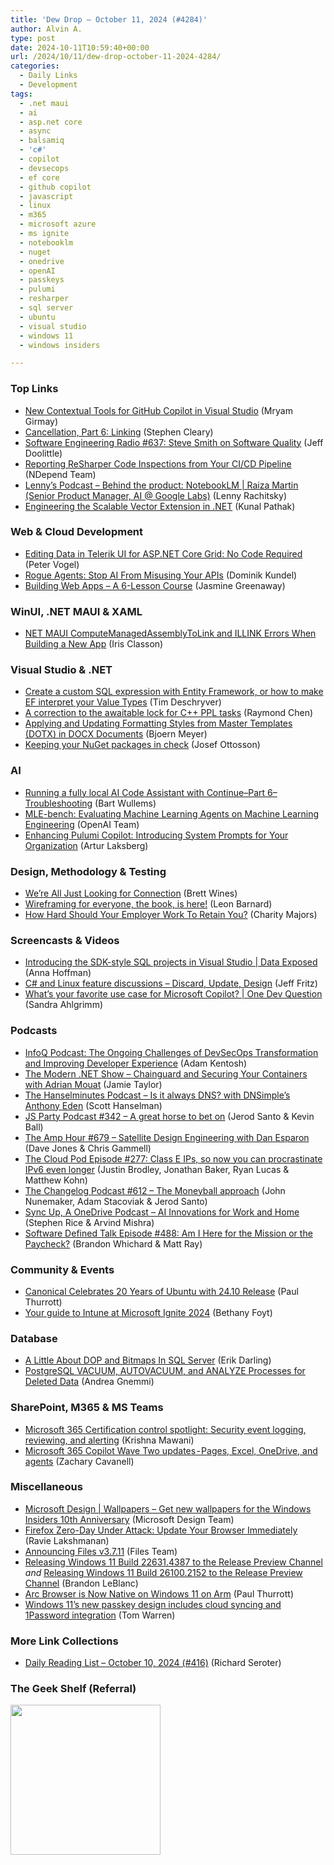 ```yaml
---
title: 'Dew Drop – October 11, 2024 (#4284)'
author: Alvin A.
type: post
date: 2024-10-11T10:59:40+00:00
url: /2024/10/11/dew-drop-october-11-2024-4284/
categories:
  - Daily Links
  - Development
tags:
  - .net maui
  - ai
  - asp.net core
  - async
  - balsamiq
  - 'c#'
  - copilot
  - devsecops
  - ef core
  - github copilot
  - javascript
  - linux
  - m365
  - microsoft azure
  - ms ignite
  - notebooklm
  - nuget
  - onedrive
  - openAI
  - passkeys
  - pulumi
  - resharper
  - sql server
  - ubuntu
  - visual studio
  - windows 11
  - windows insiders

---
```

### <a name="top"></a>Top Links

  * <a href="https://devblogs.microsoft.com/cppblog/new-contextual-tools-for-github-copilot-in-visual-studio/" target="_blank" rel="noopener">New Contextual Tools for GitHub Copilot in Visual Studio</a> (Mryam Girmay)
  * <a href="https://blog.stephencleary.com/2024/10/cancellation-6-linking.html" target="_blank" rel="noopener">Cancellation, Part 6: Linking</a> (Stephen Cleary)
  * <a href="https://se-radio.net/2024/10/se-radio-637-steve-smith-on-software-quality/" target="_blank" rel="noopener">Software Engineering Radio #637: Steve Smith on Software Quality</a> (Jeff Doolittle)
  * <a href="https://blog.ndepend.com/reporting-resharper-code-inspections-from-your-ci-cd-pipeline/" target="_blank" rel="noopener">Reporting ReSharper Code Inspections from Your CI/CD Pipeline</a> (NDepend Team)
  * <a href="https://www.lennysnewsletter.com/p/googles-notebooklm-raiza-martin" target="_blank" rel="noopener">Lenny&#8217;s Podcast &#8211; Behind the product: NotebookLM | Raiza Martin (Senior Product Manager, AI @ Google Labs)</a> (Lenny Rachitsky)
  * <a href="https://devblogs.microsoft.com/dotnet/engineering-sve-in-dotnet/" target="_blank" rel="noopener">Engineering the Scalable Vector Extension in .NET</a> (Kunal Pathak)



### <a name="web"></a>Web & Cloud Development

  * <a href="https://www.telerik.com/blogs/editing-data-telerik-ui-aspnet-core-grid-no-code-required" target="_blank" rel="noopener">Editing Data in Telerik UI for ASP.NET Core Grid: No Code Required</a> (Peter Vogel)
  * <a href="https://www.twilio.com/en-us/blog/rogue-ai-agents-secure-your-apis" target="_blank" rel="noopener">Rogue Agents: Stop AI From Misusing Your APIs</a> (Dominik Kundel)
  * <a href="https://techcommunity.microsoft.com/t5/educator-developer-blog/building-web-apps-a-6-lesson-course/ba-p/4265877" target="_blank" rel="noopener">Building Web Apps – A 6-Lesson Course</a> (Jasmine Greenaway)



### <a name="silverlight"></a>WinUI, .NET MAUI & XAML

  * <a href="https://www.irisclasson.com/2024/09/28/net-maui-computemanagedassemblytolink-and-illink-errors-when-building-a-new-app/" target="_blank" rel="noopener">NET MAUI ComputeManagedAssemblyToLink and ILLINK Errors When Building a New App</a> (Iris Classon)



### <a name="dotnet"></a>Visual Studio & .NET

  * <a href="https://timdeschryver.dev/blog/create-a-custom-sql-expression-with-entity-framework-or-how-to-make-ef-interpret-your-value-types" target="_blank" rel="noopener">Create a custom SQL expression with Entity Framework, or how to make EF interpret your Value Types</a> (Tim Deschryver)
  * <a href="https://devblogs.microsoft.com/oldnewthing/20241010-00/?p=110357" target="_blank" rel="noopener">A correction to the awaitable lock for C++ PPL tasks</a> (Raymond Chen)
  * <a href="https://www.textcontrol.com/blog/2024/10/10/applying-and-updating-formatting-styles-from-master-templates-dotx-in-docx-documents/" target="_blank" rel="noopener">Applying and Updating Formatting Styles from Master Templates (DOTX) in DOCX Documents</a> (Bjoern Meyer)
  * <a href="https://josef.codes/keeping-your-nuget-packages-in-check/" target="_blank" rel="noopener">Keeping your NuGet packages in check</a> (Josef Ottosson)



### AI

  * <a href="https://bartwullems.blogspot.com/2024/10/running-fully-local-ai-code-assistant_01933370303.html" target="_blank" rel="noopener">Running a fully local AI Code Assistant with Continue–Part 6–Troubleshooting</a> (Bart Wullems)
  * <a href="https://openai.com/index/mle-bench" target="_blank" rel="noopener">MLE-bench: Evaluating Machine Learning Agents on Machine Learning Engineering</a> (OpenAI Team)
  * <a href="https://www.pulumi.com/blog/copilot-system-prompts/" target="_blank" rel="noopener">Enhancing Pulumi Copilot: Introducing System Prompts for Your Organization</a> (Artur Laksberg)



### <a name="design"></a>Design, Methodology & Testing

  * <a href="https://slack.engineering/were-all-just-looking-for-connection/" target="_blank" rel="noopener">We’re All Just Looking for Connection</a> (Brett Wines)
  * <a href="https://balsamiq.com/company/news/wireframing-for-everyone-book/" target="_blank" rel="noopener">Wireframing for everyone, the book, is here!</a> (Leon Barnard)
  * <a href="https://charity.wtf/2024/10/11/how-hard-should-your-employer-work-to-retain-you/" target="_blank" rel="noopener">How Hard Should Your Employer Work To Retain You?</a> (Charity Majors)



### <a name="videos"></a>Screencasts & Videos

  * <a href="http://www.youtube.com/watch?v=z8or_71GUf4" target="_blank" rel="noopener">Introducing the SDK-style SQL projects in Visual Studio | Data Exposed</a> (Anna Hoffman)
  * <a href="http://www.youtube.com/watch?v=xUZFzs08ly4" target="_blank" rel="noopener">C# and Linux feature discussions &#8211; Discard, Update, Design</a> (Jeff Fritz)
  * <a href="http://www.youtube.com/watch?v=lTiPHULVLDM" target="_blank" rel="noopener">What&#8217;s your favorite use case for Microsoft Copilot? | One Dev Question</a> (Sandra Ahlgrimm)



### <a name="podcasts"></a>Podcasts

  * <a href="https://www.infoq.com/podcasts/challenges-devsecops-transformation/" target="_blank" rel="noopener">InfoQ Podcast: The Ongoing Challenges of DevSecOps Transformation and Improving Developer Experience</a> (Adam Kentosh)
  * <a href="https://dotnetcore.show/season-7/chainguard-and-securing-your-containers-with-adrian-mouat/" target="_blank" rel="noopener">The Modern .NET Show &#8211; Chainguard and Securing Your Containers with Adrian Mouat</a> (Jamie Taylor)
  * <a href="https://www.hanselminutes.com/966/is-it-always-dns-with-dnsimples-anthony-eden" target="_blank" rel="noopener">The Hanselminutes Podcast &#8211; Is it always DNS? with DNSimple&#8217;s Anthony Eden</a> (Scott Hanselman)
  * <a href="https://changelog.com/jsparty/342" target="_blank" rel="noopener">JS Party Podcast #342 &#8211; A great horse to bet on</a> (Jerod Santo & Kevin Ball)
  * <a href="https://theamphour.com/679-satellite-design-engineering-with-dan-esparon/" target="_blank" rel="noopener">The Amp Hour #679 – Satellite Design Engineering with Dan Esparon</a> (Dave Jones & Chris Gammell)
  * <a href="https://tcpfm.castos.com/episodes/277-class-e-ips-so-now-you-can-procrastinate-ipv6-even-longer-1" target="_blank" rel="noopener">The Cloud Pod Episode #277: Class E IPs, so now you can procrastinate IPv6 even longer</a> (Justin Brodley, Jonathan Baker, Ryan Lucas & Matthew Kohn)
  * <a href="https://changelog.com/podcast/612" target="_blank" rel="noopener">The Changelog Podcast #612 &#8211; The Moneyball approach</a> (John Nunemaker, Adam Stacoviak & Jerod Santo)
  * <a href="http://sites.libsyn.com/206900/ai-innovations-for-work-and-home" target="_blank" rel="noopener">Sync Up, A OneDrive Podcast &#8211; AI Innovations for Work and Home</a> (Stephen Rice & Arvind Mishra)
  * <a href="https://www.softwaredefinedtalk.com/488" target="_blank" rel="noopener">Software Defined Talk Episode #488: Am I Here for the Mission or the Paycheck?</a> (Brandon Whichard & Matt Ray)



### <a name="events"></a>Community & Events

  * <a href="https://www.thurrott.com/linux/311293/canonical-celebrates-20-years-of-ubuntu-with-24-10-release" target="_blank" rel="noopener">Canonical Celebrates 20 Years of Ubuntu with 24.10 Release</a> (Paul Thurrott)
  * <a href="https://techcommunity.microsoft.com/t5/microsoft-intune-blog/your-guide-to-intune-at-microsoft-ignite-2024/ba-p/4267715" target="_blank" rel="noopener">Your guide to Intune at Microsoft Ignite 2024</a> (Bethany Foyt)



### <a name="sql"></a>Database

  * <a href="https://erikdarling.com/a-little-about-dop-and-bitmaps-in-sql-server/" target="_blank" rel="noopener">A Little About DOP and Bitmaps In SQL Server</a> (Erik Darling)
  * <a href="https://www.mssqltips.com/sqlservertip/8103/postgresql-vacuum-autovacuum-analyze-deleted-data/" target="_blank" rel="noopener">PostgreSQL VACUUM, AUTOVACUUM, and ANALYZE Processes for Deleted Data</a> (Andrea Gnemmi)



### <a name="sp"></a>SharePoint, M365 & MS Teams

  * <a href="https://devblogs.microsoft.com/microsoft365dev/microsoft-365-certification-control-spotlight-security-event-logging-reviewing-and-alerting/" target="_blank" rel="noopener">Microsoft 365 Certification control spotlight: Security event logging, reviewing, and alerting</a> (Krishna Mawani)
  * <a href="https://techcommunity.microsoft.com/t5/microsoft-mechanics-blog/microsoft-365-copilot-wave-two-updates-pages-excel-onedrive-and/ba-p/4265463" target="_blank" rel="noopener">Microsoft 365 Copilot Wave Two updates - Pages, Excel, OneDrive, and agents</a> (Zachary Cavanell)



### <a name="misc"></a>Miscellaneous

  * <a href="https://microsoft.design/wallpapers/" target="_blank" rel="noopener">Microsoft Design | Wallpapers &#8211; Get new wallpapers for the Windows Insiders 10th Anniversary</a> (Microsoft Design Team)
  * <a href="https://thehackernews.com/2024/10/mozilla-warns-of-active-exploitation-in.html?m=1" target="_blank" rel="noopener">Firefox Zero-Day Under Attack: Update Your Browser Immediately</a> (Ravie Lakshmanan)
  * <a href="https://files.community/blog/posts/v3-7-11" target="_blank" rel="noopener">Announcing Files v3.7.11</a> (Files Team)
  * <a href="https://blogs.windows.com/windows-insider/2024/10/10/releasing-windows-11-build-22631-4387-to-the-release-preview-channel/" target="_blank" rel="noopener">Releasing Windows 11 Build 22631.4387 to the Release Preview Channel</a> _and_ <a href="https://blogs.windows.com/windows-insider/2024/10/10/releasing-windows-11-build-26100-2152-to-the-release-preview-channel/" target="_blank" rel="noopener">Releasing Windows 11 Build 26100.2152 to the Release Preview Channel</a> (Brandon LeBlanc)
  * <a href="https://www.thurrott.com/cloud/web-browsers/311287/arc-browser-is-now-native-on-windows-11-on-arm" target="_blank" rel="noopener">Arc Browser is Now Native on Windows 11 on Arm</a> (Paul Thurrott)
  * <a href="https://www.theverge.com/2024/10/10/24266780/microsoft-windows-11-passkey-redesign-windows-hello" target="_blank" rel="noopener">Windows 11’s new passkey design includes cloud syncing and 1Password integration</a> (Tom Warren)



### <a name="links"></a>More Link Collections

  * <a href="https://seroter.com/2024/10/10/daily-reading-list-october-10-2024-416/" target="_blank" rel="noopener">Daily Reading List – October 10, 2024 (#416)</a> (Richard Seroter)



### <a name="shelf"></a>The Geek Shelf (Referral)

<a href="https://www.amazon.com/dp/1491976705/?tag=amavin-20" target="_blank" rel="noopener"><img loading="lazy" decoding="async" width="240" height="240" style="border: 0px currentcolor; border-image: none; background-image: none;" src="https://m.media-amazon.com/images/I/51nk9Pi074L._SS135_.jpg" border="0" /></a>